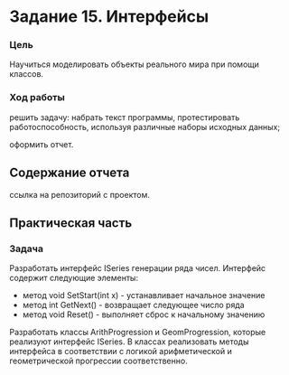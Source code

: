 # Задание 15. Интерфейсы

### Цель

Научиться моделировать объекты реального мира при помощи классов.

### Ход работы

решить задачу: набрать текст программы, протестировать работоспособность, используя различные наборы исходных данных;

оформить отчет.

## Содержание отчета

ссылка на репозиторий с проектом.

## Практическая часть

### Задача

Разработать интерфейс ISeries генерации ряда чисел. Интерфейс содержит следующие элементы:

- метод void SetStart(int x) - устанавливает начальное значение
- метод int GetNext() - возвращает следующее число ряда
- метод void Reset() - выполняет сброс к начальному значению

Разработать классы ArithProgression и GeomProgression, которые реализуют интерфейс ISeries. В классах реализовать методы интерфейса в соответствии с логикой арифметической и геометрической прогрессии соответственно.
